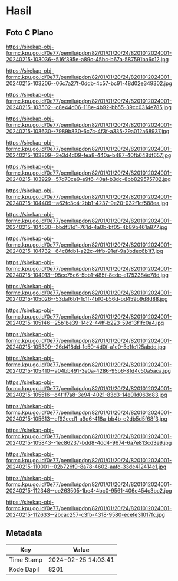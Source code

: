 # Hasil

## Foto C Plano

https://sirekap-obj-formc.kpu.go.id/0e77/pemilu/pdpr/82/01/01/20/24/8201012024001-20240215-103036--516f395e-a89c-45bc-b67a-587591ba6c12.jpg

https://sirekap-obj-formc.kpu.go.id/0e77/pemilu/pdpr/82/01/01/20/24/8201012024001-20240215-103206--06c7a27f-0ddb-4c57-bc91-48d02e349302.jpg

https://sirekap-obj-formc.kpu.go.id/0e77/pemilu/pdpr/82/01/01/20/24/8201012024001-20240215-103502--c8e44d06-118e-4b92-bb55-39cc0314e785.jpg

https://sirekap-obj-formc.kpu.go.id/0e77/pemilu/pdpr/82/01/01/20/24/8201012024001-20240215-103630--7989b830-6c7c-4f3f-a335-29a012a68937.jpg

https://sirekap-obj-formc.kpu.go.id/0e77/pemilu/pdpr/82/01/01/20/24/8201012024001-20240215-103809--3e3d4d09-fea8-440a-b487-40fb648df657.jpg

https://sirekap-obj-formc.kpu.go.id/0e77/pemilu/pdpr/82/01/01/20/24/8201012024001-20240215-103929--57d70ce9-e9f6-40af-b3dc-8bb829575702.jpg

https://sirekap-obj-formc.kpu.go.id/0e77/pemilu/pdpr/82/01/01/20/24/8201012024001-20240215-104409--a62fc3c4-2bb1-4237-9e20-032f1cf588ea.jpg

https://sirekap-obj-formc.kpu.go.id/0e77/pemilu/pdpr/82/01/01/20/24/8201012024001-20240215-104530--bbdf51d1-761d-4a0b-bf05-4b89b461a877.jpg

https://sirekap-obj-formc.kpu.go.id/0e77/pemilu/pdpr/82/01/01/20/24/8201012024001-20240215-104732--64c8fdb1-a22c-4ffb-91ef-9a3bdec6b1f7.jpg

https://sirekap-obj-formc.kpu.go.id/0e77/pemilu/pdpr/82/01/01/20/24/8201012024001-20240215-104913--95cc75c6-5bb1-485f-8cdc-e1752384e78d.jpg

https://sirekap-obj-formc.kpu.go.id/0e77/pemilu/pdpr/82/01/01/20/24/8201012024001-20240215-105026--53daf6b1-1c1f-4bf0-b56d-bd459b9d8d88.jpg

https://sirekap-obj-formc.kpu.go.id/0e77/pemilu/pdpr/82/01/01/20/24/8201012024001-20240215-105146--25b1be39-14c2-44ff-b223-59d13f1fc0a4.jpg

https://sirekap-obj-formc.kpu.go.id/0e77/pemilu/pdpr/82/01/01/20/24/8201012024001-20240215-105309--26d418dd-1e50-4d0f-a1e0-5e1fc125abdd.jpg

https://sirekap-obj-formc.kpu.go.id/0e77/pemilu/pdpr/82/01/01/20/24/8201012024001-20240215-105410--a04bb491-3e0a-4286-95b6-8fd4c50a5aca.jpg

https://sirekap-obj-formc.kpu.go.id/0e77/pemilu/pdpr/82/01/01/20/24/8201012024001-20240215-105516--c4f1f7a8-3e94-4021-83d3-14e01d063d83.jpg

https://sirekap-obj-formc.kpu.go.id/0e77/pemilu/pdpr/82/01/01/20/24/8201012024001-20240215-105613--ef92eed1-a9d6-418a-bb4b-e2db5d5f68f3.jpg

https://sirekap-obj-formc.kpu.go.id/0e77/pemilu/pdpr/82/01/01/20/24/8201012024001-20240215-105843--1ec86237-bdd8-4dd4-9674-6a7e813cd3e9.jpg

https://sirekap-obj-formc.kpu.go.id/0e77/pemilu/pdpr/82/01/01/20/24/8201012024001-20240215-110001--02b726f9-8a78-4602-aafc-33de412414e1.jpg

https://sirekap-obj-formc.kpu.go.id/0e77/pemilu/pdpr/82/01/01/20/24/8201012024001-20240215-112348--ce263505-1be4-4bc0-9561-406e454c3bc2.jpg

https://sirekap-obj-formc.kpu.go.id/0e77/pemilu/pdpr/82/01/01/20/24/8201012024001-20240215-112633--2bcac257-c3fb-4318-9580-ecefe31017fc.jpg


## Metadata

| Key        | Value               |
| ---------- | ------------------- |
| Time Stamp | 2024-02-25 14:03:41 |
| Kode Dapil | 8201                |



